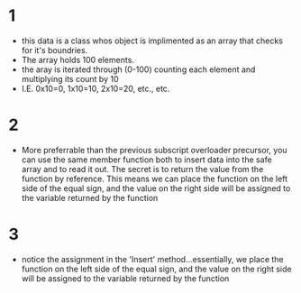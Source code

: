 # 1 
- this data is a class whos object is implimented as an array that checks for it's boundries. 
- The array holds 100 elements.
- the aray is iterated through (0-100) counting each element and multiplying its count by 10
- I.E. 0x10=0, 1x10=10, 2x10=20, etc., etc.

# 2
- More preferrable than the previous subscript overloader precursor, you can use the same member function both to insert data into the safe array and to read it out. The secret is to return the value from the function by reference. This means we can place the function on the left side of the equal sign, and the value on the right side will be assigned to the variable returned by the function

# 3
- notice the assignment in the 'Insert' method...essentially, we place the function on the left side of the equal sign, and the value on the right side will
be assigned to the variable returned by the function